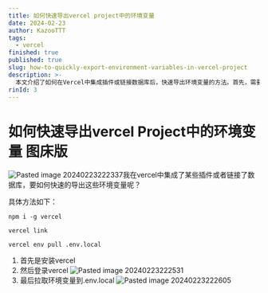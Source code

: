 ```yaml
---
title: 如何快速导出vercel project中的环境变量
date: 2024-02-23
author: KazooTTT
tags:
  - vercel
finished: true
published: true
slug: how-to-quickly-export-environment-variables-in-vercel-project
description: >-
  本文介绍了如何在Vercel中集成插件或链接数据库后，快速导出环境变量的方法。首先，需要全局安装Vercel，然后通过命令链接Vercel账户，并拉取环境变量到本地的.env.local文件中。这一过程简化了环境变量的管理，提高了开发效率。
rinId: 3
---
```


# 如何快速导出vercel Project中的环境变量 图床版

![Pasted image 20240223222337](https://pictures.kazoottt.top/2024/02/20240223-45a401aedb0bd0b7e4a1bc708cc368a9.png)我在vercel中集成了某些插件或者链接了数据库，要如何快速的导出这些环境变量呢？

具体方法如下：

``` shell
npm i -g vercel

vercel link

vercel env pull .env.local
```

1. 首先是安装vercel
2. 然后登录vercel ![Pasted image 20240223222531](https://pictures.kazoottt.top/2024/02/20240223-d958cd13a2bb101e2c056074826d1f37.png)
3. 最后拉取环境变量到.env.local
   ![Pasted image 20240223222605](https://pictures.kazoottt.top/2024/02/20240223-da07828b4f8288c2015ae659271c8b06.png)
